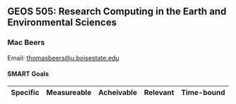 ## GEOS 505: Research Computing in the Earth and Environmental Sciences

### Mac Beers

Email: [thomasbeers@u.boisestate.edu](mailto:thomasbeers@u.boisestate.edu)

#### SMART Goals
| Specific      | Measureable | Acheivable  | Relevant | Time-bound |
| ------------- |:-----------:| :----------:| :-------:| :---------:|
